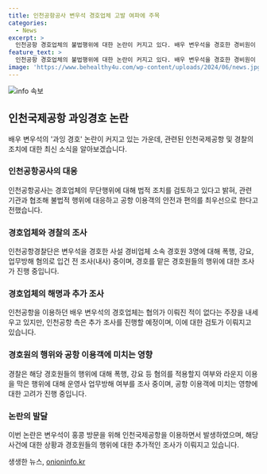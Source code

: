 ```yaml
---
title: 인천공항공사 변우석 경호업체 고발 여파에 주목
categories:
  - News
excerpt: >
  인천공항 경호업체의 불법행위에 대한 논란이 커지고 있다. 배우 변우석을 경호한 경비원이 일반인에게 플래시를 비추는 등 과잉경호로 논란이 일자, 고발 및 통제 강화 방침 등이 나왔다. 인천공항경찰단은 폭행, 강요, 업무방해 등 혐의로 3명을 내사 중이며, 다른 승객들을 방해한 행위도 조사 중이다. 또한 경호업체는 협의 없는 행위라고 주장했지만, 인천공항은 반박하며 논란이 확산 중이다.
feature_text: >
  인천공항 경호업체의 불법행위에 대한 논란이 커지고 있다. 배우 변우석을 경호한 경비원이 일반인에게 플래시를 비추는 등 과잉경호로 논란이 일자, 고발 및 통제 강화 방침 등이 나왔다. 인천공항경찰단은 폭행, 강요, 업무방해 등 혐의로 3명을 내사 중이며, 다른 승객들을 방해한 행위도 조사 중이다. 또한 경호업체는 협의 없는 행위라고 주장했지만, 인천공항은 반박하며 논란이 확산 중이다.
image: 'https://www.behealthy4u.com/wp-content/uploads/2024/06/news.jpg'
---
```


<p><img src="https://www.behealthy4u.com/wp-content/uploads/2024/06/news.jpg" alt="info 속보" /></p>

<h2 data-ke-size="size26">인천국제공항 과잉경호 논란</h2>

<p data-ke-size="size16">배우 변우석의 '과잉 경호' 논란이 커지고 있는 가운데, 관련된 인천국제공항 및 경찰의 조치에 대한 최신 소식을 알아보겠습니다.</p>

<h3>인천공항공사의 대응</h3>

<p data-ke-size="size16">인천공항공사는 경호업체의 무단행위에 대해 법적 조치를 검토하고 있다고 밝혀, 관련 기관과 협조해 불법적 행위에 대응하고 공항 이용객의 안전과 편의를 최우선으로 한다고 전했습니다.</p>

<h3>경호업체와 경찰의 조사</h3>

<p data-ke-size="size16">인천공항경찰단은 변우석을 경호한 사설 경비업체 소속 경호원 3명에 대해 폭행, 강요, 업무방해 혐의로 입건 전 조사(내사) 중이며, 경호를 맡은 경호원들의 행위에 대한 조사가 진행 중입니다.</p>

<h3>경호업체의 해명과 추가 조사</h3>

<p data-ke-size="size16">인천공항을 이용하던 배우 변우석의 경호업체는 협의가 이뤄진 적이 없다는 주장을 내세우고 있지만, 인천공항 측은 추가 조사를 진행할 예정이며, 이에 대한 검토가 이뤄지고 있습니다.</p>

<h3>경호원의 행위와 공항 이용객에 미치는 영향</h3>

<p data-ke-size="size16">경찰은 해당 경호원들의 행위에 대해 폭행, 강요 등 혐의를 적용할지 여부와 라운지 이용을 막은 행위에 대해 운영사 업무방해 여부를 조사 중이며, 공항 이용객에 미치는 영향에 대한 고려가 진행 중입니다.</p>

<h3>논란의 발달</h3>

<p data-ke-size="size16">이번 논란은 변우석이 홍콩 방문을 위해 인천국제공항을 이용하면서 발생하였으며, 해당 사건에 대한 상황과 경호원들의 행위에 대한 추가적인 조사가 이뤄지고 있습니다.</p>
생생한 뉴스, <a href="https://onioninfo.kr" rel="dofollow">onioninfo.kr</a>


